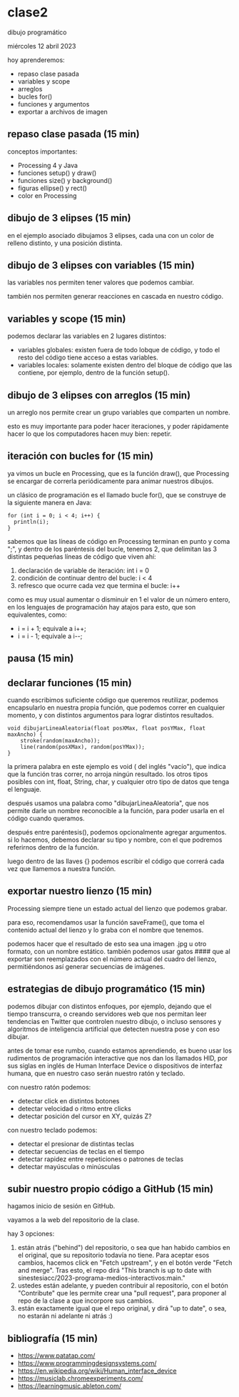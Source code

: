 # clase2

dibujo programático

miércoles 12 abril 2023

hoy aprenderemos:

- repaso clase pasada
- variables y scope
- arreglos
- bucles for()
- funciones y argumentos
- exportar a archivos de imagen

## repaso clase pasada (15 min)

conceptos importantes:

- Processing 4 y Java
- funciones setup() y draw()
- funciones size() y background()
- figuras ellipse() y rect()
- color en Processing

## dibujo de 3 elipses (15 min)

en el ejemplo asociado dibujamos 3 elipses, cada una con un color de relleno distinto, y una posición distinta.

## dibujo de 3 elipses con variables (15 min)

las variables nos permiten tener valores que podemos cambiar.

también nos permiten generar reacciones en cascada en nuestro código.

## variables y scope (15 min)

podemos declarar las variables en 2 lugares distintos:

- variables globales: existen fuera de todo lobque de código, y todo el resto del código tiene acceso a estas variables.
- variables locales: solamente existen dentro del bloque de código que las contiene, por ejemplo, dentro de la función setup().

## dibujo de 3 elipses con arreglos (15 min)

un arreglo nos permite crear un grupo variables que comparten un nombre.

esto es muy importante para poder hacer iteraciones, y poder rápidamente hacer lo que los computadores hacen muy bien: repetir.

## iteración con bucles for (15 min)

ya vimos un bucle en Processing, que es la función draw(), que Processing se encargar de correrla periódicamente para animar nuestros dibujos.

un clásico de programación es el llamado bucle for(), que se construye de la siguiente manera en Java:

```processing
for (int i = 0; i < 4; i++) {
  println(i);
}
```

sabemos que las líneas de código en Processing terminan en punto y coma ";", y dentro de los paréntesis del bucle, tenemos 2, que delimitan las 3 distintas pequeńas líneas de código que viven ahí:

1. declaración de variable de iteración: int i = 0
2. condición de continuar dentro del bucle: i < 4
3. refresco que ocurre cada vez que termina el bucle: i++

como es muy usual aumentar o disminuir en 1 el valor de un número entero, en los lenguajes de programación hay atajos para esto, que son equivalentes, como:

- i = i + 1; equivale a i++;
- i = i - 1; equivale a i--;

## pausa (15 min)

## declarar funciones (15 min)

cuando escribimos suficiente código que queremos reutilizar, podemos encapsularlo en nuestra propia función, que podemos correr en cualquier momento, y con distintos argumentos para lograr distintos resultados.

```processing
void dibujarLineaAleatoria(float posXMax, float posYMax, float maxAncho) {
    stroke(random(maxAncho));
    line(random(posXMax), random(posYMax));
}
```

la primera palabra en este ejemplo es void ( del inglés "vacío"), que indica que la función tras correr, no arroja ningún resultado. los otros tipos posibles con int, float, String, char, y cualquier otro tipo de datos que tenga el lenguaje.

después usamos una palabra como "dibujarLineaAleatoria", que nos permite darle un nombre reconocible a la función, para poder usarla en el código cuando queramos.

después entre paréntesis(), podemos opcionalmente agregar argumentos. si lo hacemos, debemos declarar su tipo y nombre, con el que podremos referirnos dentro de la función.

luego dentro de las llaves {} podemos escribir el código que correrá cada vez que llamemos a nuestra función.

## exportar nuestro lienzo (15 min)

Processing siempre tiene un estado actual del lienzo que podemos grabar.

para eso, recomendamos usar la función saveFrame(), que toma el contenido actual del lienzo y lo graba con el nombre que tenemos.

podemos hacer que el resultado de esto sea una imagen .jpg u otro formato, con un nombre estático. también podemos usar gatos #### que al exportar son reemplazados con el número actual del cuadro del lienzo, permitiéndonos así generar secuencias de imágenes.

## estrategias de dibujo programático (15 min)

podemos dibujar con distintos enfoques, por ejemplo, dejando que el tiempo transcurra, o creando servidores web que nos permitan leer tendencias en Twitter que controlen nuestro dibujo, o incluso sensores y algoritmos de inteligencia artificial que detecten nuestra pose y con eso dibujar.

antes de tomar ese rumbo, cuando estamos aprendiendo, es bueno usar los rudimentos de programación interactive que nos dan los llamados HID, por sus siglas en inglés de Human Interface Device o dispositivos de interfaz humana, que en nuestro caso serán nuestro ratón y teclado.

con nuestro ratón podemos:

- detectar click en distintos botones
- detectar velocidad o ritmo entre clicks
- detectar posición del cursor en XY, quizás Z?

con nuestro teclado podemos:

- detectar el presionar de distintas teclas
- detectar secuencias de teclas en el tiempo
- detectar rapidez entre repeticiones o patrones de teclas
- detectar mayúsculas o minúsculas

## subir nuestro propio código a GitHub (15 min)

hagamos inicio de sesión en GitHub.

vayamos a la web del repositorio de la clase.

hay 3 opciones:

1. están atrás ("behind") del repositorio, o sea que han habido cambios en el original, que su repositorio todavía no tiene. Para aceptar esos cambios, hacemos click en "Fetch upstream", y en el botón verde "Fetch and merge". Tras esto, el repo dirá "This branch is up to date with sinestesiacc/2023-programa-medios-interactivos:main."
2. ustedes están adelante, y pueden contribuir al repositorio, con el botón "Contribute" que les permite crear una "pull request", para proponer al repo de la clase a que incorpore sus cambios.
3. están exactamente igual que el repo original, y dirá "up to date", o sea, no estarán ni adelante ni atrás :)

## bibliografía (15 min)

- https://www.patatap.com/
- https://www.programmingdesignsystems.com/
- https://en.wikipedia.org/wiki/Human_interface_device
- https://musiclab.chromeexperiments.com/
- https://learningmusic.ableton.com/
